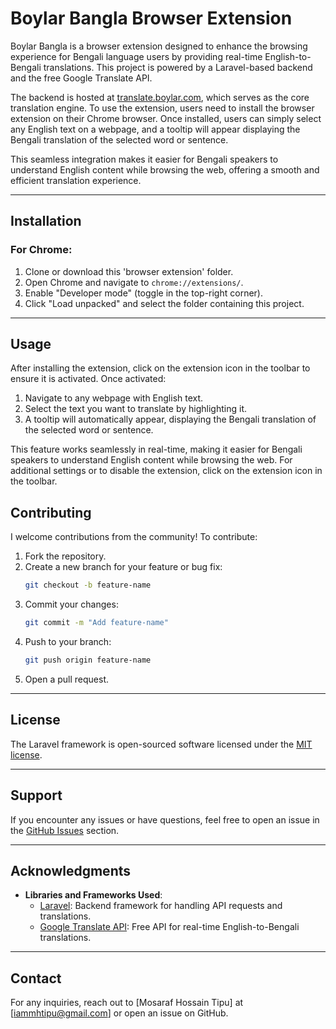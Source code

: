 # Boylar Bangla Browser Extension

Boylar Bangla is a browser extension designed to enhance the browsing experience for Bengali language users by providing real-time English-to-Bengali translations. This project is powered by a Laravel-based backend and the free Google Translate API. 

The backend is hosted at [translate.boylar.com](https://translate.boylar.com), which serves as the core translation engine. To use the extension, users need to install the browser extension on their Chrome browser. Once installed, users can simply select any English text on a webpage, and a tooltip will appear displaying the Bengali translation of the selected word or sentence. 

This seamless integration makes it easier for Bengali speakers to understand English content while browsing the web, offering a smooth and efficient translation experience.


---

## Installation

### For Chrome:
1. Clone or download this 'browser extension' folder.
2. Open Chrome and navigate to `chrome://extensions/`.
3. Enable "Developer mode" (toggle in the top-right corner).
4. Click "Load unpacked" and select the folder containing this project.

---

## Usage

After installing the extension, click on the extension icon in the toolbar to ensure it is activated. Once activated:

1. Navigate to any webpage with English text.
2. Select the text you want to translate by highlighting it.
3. A tooltip will automatically appear, displaying the Bengali translation of the selected word or sentence.

This feature works seamlessly in real-time, making it easier for Bengali speakers to understand English content while browsing the web. For additional settings or to disable the extension, click on the extension icon in the toolbar.

## Contributing

I welcome contributions from the community! To contribute:

1. Fork the repository.
2. Create a new branch for your feature or bug fix:
   ```bash
   git checkout -b feature-name
   ```
3. Commit your changes:
   ```bash
   git commit -m "Add feature-name"
   ```
4. Push to your branch:
   ```bash
   git push origin feature-name
   ```
5. Open a pull request.


---

## License

The Laravel framework is open-sourced software licensed under the [MIT license](https://opensource.org/licenses/MIT).

---


## Support

If you encounter any issues or have questions, feel free to open an issue in the [GitHub Issues](https://github.com/MH-TIPU/boylarBangla-browser-extension/issues) section.

---

## Acknowledgments

- **Libraries and Frameworks Used**:
    - [Laravel](https://laravel.com): Backend framework for handling API requests and translations.
    - [Google Translate API](https://cloud.google.com/translate): Free API for real-time English-to-Bengali translations.


---

## Contact

For any inquiries, reach out to [Mosaraf Hossain Tipu] at [iammhtipu@gmail.com] or open an issue on GitHub.
